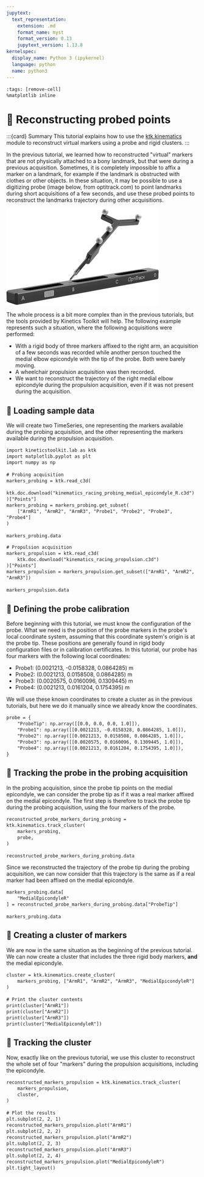 ```yaml
---
jupytext:
  text_representation:
    extension: .md
    format_name: myst
    format_version: 0.13
    jupytext_version: 1.13.8
kernelspec:
  display_name: Python 3 (ipykernel)
  language: python
  name: python3
---
```


```{code-cell} ipython3
:tags: [remove-cell]
%matplotlib inline
```

# 📖 Reconstructing probed points

:::{card} Summary
This tutorial explains how to use the [ktk.kinematics](api/ktk.kinematics.rst) module to reconstruct virtual markers using a probe and rigid clusters.
:::

In the previous tutorial, we learned how to reconstructed "virtual" markers that are not physically attached to a bony landmark, but that were during a previous acquisition. Sometimes, it is completely impossible to affix a marker on a landmark, for example if the landmark is obstructed with clothes or other objects. In these situation, it may be possible to use a digitizing probe (image below, from optitrack.com) to point landmarks during short acquisitions of a few seconds, and use these probed points to reconstruct the landmarks trajectory during other acquisitions.

![Digitizing probe -height:short](_static/images/probe-kit.png)

The whole process is a bit more complex than in the previous tutorials, but the tools provided by Kinetics Toolkit will help. The following example represents such a situation, where the following acquisitions were performed:
- With a rigid body of three markers affixed to the right arm, an acquisition of a few seconds was recorded while another person touched the medial elbow epicondyle with the tip of the probe. Both were barely moving.
- A wheelchair propulsion acquisition was then recorded.
- We want to reconstruct the trajectory of the right medial elbow epicondyle during the propulsion acquisition, even if it was not present during the acquisition.

## 📄 Loading sample data

We will create two TimeSeries, one representing the markers available during the probing acquisition, and the other representing the markers available during the propulsion acquisition.

```{code-cell} ipython3
import kineticstoolkit.lab as ktk
import matplotlib.pyplot as plt
import numpy as np

# Probing acquisition
markers_probing = ktk.read_c3d(
    ktk.doc.download("kinematics_racing_probing_medial_epicondyle_R.c3d")
)["Points"]
markers_probing = markers_probing.get_subset(
    ["ArmR1", "ArmR2", "ArmR3", "Probe1", "Probe2", "Probe3", "Probe4"]
)

markers_probing.data
```

```{code-cell} ipython3
# Propulsion acquisition
markers_propulsion = ktk.read_c3d(
    ktk.doc.download("kinematics_racing_propulsion.c3d")
)["Points"]
markers_propulsion = markers_propulsion.get_subset(["ArmR1", "ArmR2", "ArmR3"])

markers_propulsion.data
```

## 📄 Defining the probe calibration

Before beginning with this tutorial, we must know the configuration of the probe. What we need is the position of the probe markers in the probe's local coordinate system, assuming that this coordinate system's origin is at the probe tip. These positions are generally found in rigid body configuration files or in calibration certificates. In this tutorial, our probe has four markers with the following local coordinates:

- Probe1: (0.0021213, -0.0158328, 0.0864285) m
- Probe2: (0.0021213, 0.0158508, 0.0864285) m
- Probe3: (0.0020575, 0.0160096, 0.1309445) m
- Probe4: (0.0021213, 0.0161204, 0.1754395) m

We will use these known coordinates to create a cluster as in the previous tutorials, but here we do it manually since we already know the coordinates.

```{code-cell} ipython3
probe = {
    "ProbeTip": np.array([[0.0, 0.0, 0.0, 1.0]]),
    "Probe1": np.array([[0.0021213, -0.0158328, 0.0864285, 1.0]]),
    "Probe2": np.array([[0.0021213, 0.0158508, 0.0864285, 1.0]]),
    "Probe3": np.array([[0.0020575, 0.0160096, 0.1309445, 1.0]]),
    "Probe4": np.array([[0.0021213, 0.0161204, 0.1754395, 1.0]]),
}
```

## 📄 Tracking the probe in the probing acquisition

In the probing acquisition, since the probe tip points on the medial epicondyle, we can consider the probe tip as if it was a real marker affixed on the medial epicondyle. The first step is therefore to track the probe tip during the probing acquisition, using the four markers of the probe.

```{code-cell} ipython3
reconstructed_probe_markers_during_probing = ktk.kinematics.track_cluster(
    markers_probing,
    probe,
)

reconstructed_probe_markers_during_probing.data
```

Since we reconstructed the trajectory of the probe tip during the probing acquisition, we can now consider that this trajectory is the same as if a real marker had been affixed on the medial epicondyle.

```{code-cell} ipython3
markers_probing.data[
    "MedialEpicondyleR"
] = reconstructed_probe_markers_during_probing.data["ProbeTip"]

markers_probing.data
```

## 📄 Creating a cluster of markers

We are now in the same situation as the beginning of the previous tutorial. We can now create a cluster that includes the three rigid body markers, **and** the medial epicondyle.

```{code-cell} ipython3
cluster = ktk.kinematics.create_cluster(
    markers_probing, ["ArmR1", "ArmR2", "ArmR3", "MedialEpicondyleR"]
)

# Print the cluster contents
print(cluster["ArmR1"])
print(cluster["ArmR2"])
print(cluster["ArmR3"])
print(cluster["MedialEpicondyleR"])
```

## 📄 Tracking the cluster

Now, exactly like on the previous tutorial, we use this cluster to reconstruct the whole set of four "markers" during the propulsion acquisitions, including the epicondyle.

```{code-cell} ipython3
reconstructed_markers_propulsion = ktk.kinematics.track_cluster(
    markers_propulsion,
    cluster,
)

# Plot the results
plt.subplot(2, 2, 1)
reconstructed_markers_propulsion.plot("ArmR1")
plt.subplot(2, 2, 2)
reconstructed_markers_propulsion.plot("ArmR2")
plt.subplot(2, 2, 3)
reconstructed_markers_propulsion.plot("ArmR3")
plt.subplot(2, 2, 4)
reconstructed_markers_propulsion.plot("MedialEpicondyleR")
plt.tight_layout()
```
